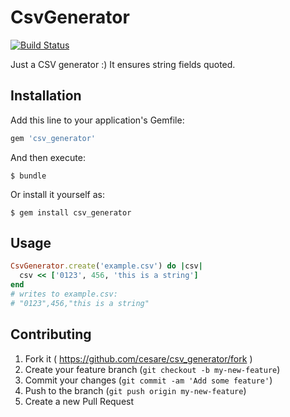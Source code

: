 # CsvGenerator

[![Build Status](https://semaphoreapp.com/api/v1/projects/ad79168d-d8c1-45c5-9a25-6e8354304f83/300861/badge.png)](https://semaphoreapp.com/cesare/csv_generator)

Just a CSV generator :)
It ensures string fields quoted.

## Installation

Add this line to your application's Gemfile:

```ruby
gem 'csv_generator'
```

And then execute:

    $ bundle

Or install it yourself as:

    $ gem install csv_generator

## Usage

```ruby
CsvGenerator.create('example.csv') do |csv|
  csv << ['0123', 456, 'this is a string']
end
# writes to example.csv:
# "0123",456,"this is a string"
```

## Contributing

1. Fork it ( https://github.com/cesare/csv_generator/fork )
2. Create your feature branch (`git checkout -b my-new-feature`)
3. Commit your changes (`git commit -am 'Add some feature'`)
4. Push to the branch (`git push origin my-new-feature`)
5. Create a new Pull Request
